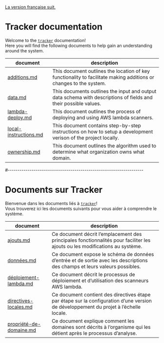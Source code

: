 [La version française suit.](#---------------------------------------------------------------------)

# Tracker documentation

Welcome to the [`tracker`](https://github.com/cds-snc/tracker) documentation!  
Here you will find the following documents to help gain an understanding around the system.

| document | description |
| -------- | ----------- |
| [additions.md](en/additions.md) | This document outlines the location of key functionality to facilitate making additions or changes to the system. |
| [data.md](den/ata.md) | This documents outlines the input and output data schema with descriptions of fields and their possible values. |
| [lambda-deploy.md](en/lambda-deploy.md) | This document outlines the process of deploying and using AWS lambda scanners. |
| [local-instructions.md](en/local-instructions.md) | This document contains step-by-step instructions on how to setup a development verison of the project locally. |
| [ownership.md](en/ownership.md) | This document outlines the algorithm used to determine what organization owns what domain. |

#---------------------------------------------------------------------

# Documents sur Tracker

Bienvenue dans les documents liés à [`tracker`](https://github.com/cds-snc/tracker)!  
Vous trouverez ici les documents suivants pour vous aider à comprendre le système.

| document | description |
| -------- | ----------- |
| [ajouts.md](fr/ajouts.md) | Ce document décrit l’emplacement des principales fonctionnalités pour faciliter les ajouts ou les modifications au système. |
| [données.md](fr/donnees.md) | Ce document expose le schéma de données d’entrée et de sortie avec les descriptions des champs et leurs valeurs possibles. |
| [déploiement-lambda.md](fr/deploiement-lambda.md) | Ce document décrit le processus de déploiement et d’utilisation des scanneurs AWS lambda. |
| [directives-locales.md](fr/directives-locales.md) | Ce document contient des directives étape par étape sur la configuration d’une version de développement du projet à l’échelle locale. |
| [propriété-de-domaine.md](fr/propriete-de-domaine.md) | Ce document explique comment les domaines sont décrits à l’organisme qui les détient après le processus d’analyse. |

